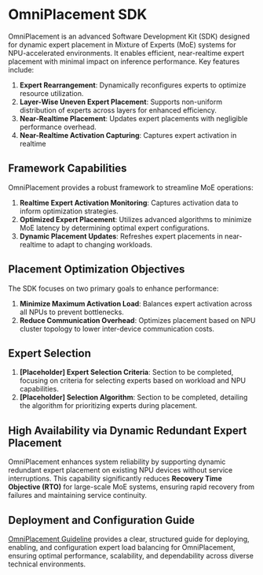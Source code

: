 # OmniPlacement SDK

OmniPlacement is an advanced Software Development Kit (SDK) designed for dynamic expert placement in Mixture of Experts (MoE) systems for NPU-accelerated environments. It enables efficient, near-realtime expert placement with minimal impact on inference performance. Key features include:

1. **Expert Rearrangement**: Dynamically reconfigures experts to optimize resource utilization.
2. **Layer-Wise Uneven Expert Placement**: Supports non-uniform distribution of experts across layers for enhanced efficiency.
3. **Near-Realtime Placement**: Updates expert placements with negligible performance overhead.
4. **Near-Realtime Activation Capturing**: Captures expert activation in realtime

## Framework Capabilities
OmniPlacement provides a robust framework to streamline MoE operations:

1. **Realtime Expert Activation Monitoring**: Captures activation data to inform optimization strategies.
2. **Optimized Expert Placement**: Utilizes advanced algorithms to minimize MoE latency by determining optimal expert configurations.
3. **Dynamic Placement Updates**: Refreshes expert placements in near-realtime to adapt to changing workloads.

## Placement Optimization Objectives
The SDK focuses on two primary goals to enhance performance:

1. **Minimize Maximum Activation Load**: Balances expert activation across all NPUs to prevent bottlenecks.
2. **Reduce Communication Overhead**: Optimizes placement based on NPU cluster topology to lower inter-device communication costs.

## Expert Selection
1. **[Placeholder] Expert Selection Criteria**: Section to be completed, focusing on criteria for selecting experts based on workload and NPU capabilities.
2. **[Placeholder] Selection Algorithm**: Section to be completed, detailing the algorithm for prioritizing experts during placement.

## High Availability via Dynamic Redundant Expert Placement
OmniPlacement enhances system reliability by supporting dynamic redundant expert placement on existing NPU devices without service interruptions. This capability significantly reduces **Recovery Time Objective (RTO)** for large-scale MoE systems, ensuring rapid recovery from failures and maintaining service continuity.

## Deployment and Configuration Guide
[OmniPlacement Guideline](./Guideline.md) provides a clear, structured guide for deploying, enabling, and configuration expert load balancing for OmniPlacement, ensuring optimal performance, scalability, and dependability across diverse technical environments.